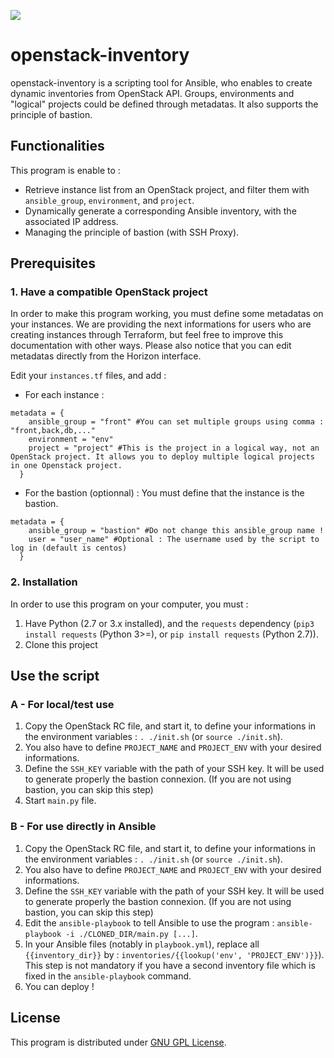 ![](logo.png)

# openstack-inventory
openstack-inventory is a scripting tool for Ansible, who enables to create dynamic inventories from OpenStack API. Groups, environments and "logical" projects could be defined through metadatas. It also supports the principle of bastion. 

## Functionalities
This program is enable to :
* Retrieve instance list from an OpenStack project, and filter them with `ansible_group`, `environment`, and `project`.
* Dynamically generate a corresponding Ansible inventory, with the associated IP address.
* Managing the principle of bastion (with SSH Proxy).

## Prerequisites 

### 1. Have a compatible OpenStack project
In order to make this program working, you must define some metadatas on your instances. We are providing the next informations for users who are creating instances through Terraform, but feel free to improve this documentation with other ways. Please also notice that you can edit metadatas directly from the Horizon interface.


Edit your `instances.tf` files, and add :
* For each instance :
```hcl
metadata = {
    ansible_group = "front" #You can set multiple groups using comma : "front,back,db,..."
    environment = "env"
    project = "project" #This is the project in a logical way, not an OpenStack project. It allows you to deploy multiple logical projects in one Openstack project.
  }
```

* For the bastion (optionnal) : You must define that the instance is the bastion.
```hcl
metadata = {
    ansible_group = "bastion" #Do not change this ansible_group name !
    user = "user_name" #Optional : The username used by the script to log in (default is centos)
  }
```

### 2. Installation
In order to use this program on your computer, you must :
1. Have Python (2.7 or 3.x installed), and the `requests` dependency (`pip3 install requests` (Python 3>=), or `pip install requests` (Python 2.7)).
2. Clone this project

## Use the script

### A - For local/test use

1. Copy the OpenStack RC file, and start it, to define your informations in the environment variables : `. ./init.sh` (or `source ./init.sh`).
2. You also have to define `PROJECT_NAME` and `PROJECT_ENV` with your desired informations.
3. Define the `SSH_KEY` variable with the path of your SSH key. It will be used to generate properly the bastion connexion. (If you are not using bastion, you can skip this step)
4. Start `main.py` file.

### B - For use directly in Ansible
1. Copy the OpenStack RC file, and start it, to define your informations in the environment variables : `. ./init.sh` (or `source ./init.sh`).
2. You also have to define `PROJECT_NAME` and `PROJECT_ENV` with your desired informations.
3. Define the `SSH_KEY` variable with the path of your SSH key. It will be used to generate properly the bastion connexion. (If you are not using bastion, you can skip this step)
4. Edit the `ansible-playbook` to tell Ansible to use the program : `ansible-playbook -i ./CLONED_DIR/main.py [...]`.
5. In your Ansible files (notably in `playbook.yml`), replace all `{{inventory_dir}}` by : `inventories/{{lookup('env', 'PROJECT_ENV')}}`). This step is not mandatory if you have a second inventory file which is fixed in the `ansible-playbook` command.
6. You can deploy !

## License
This program is distributed under [GNU GPL License](https://www.gnu.org/licenses/gpl-3.0.html). 